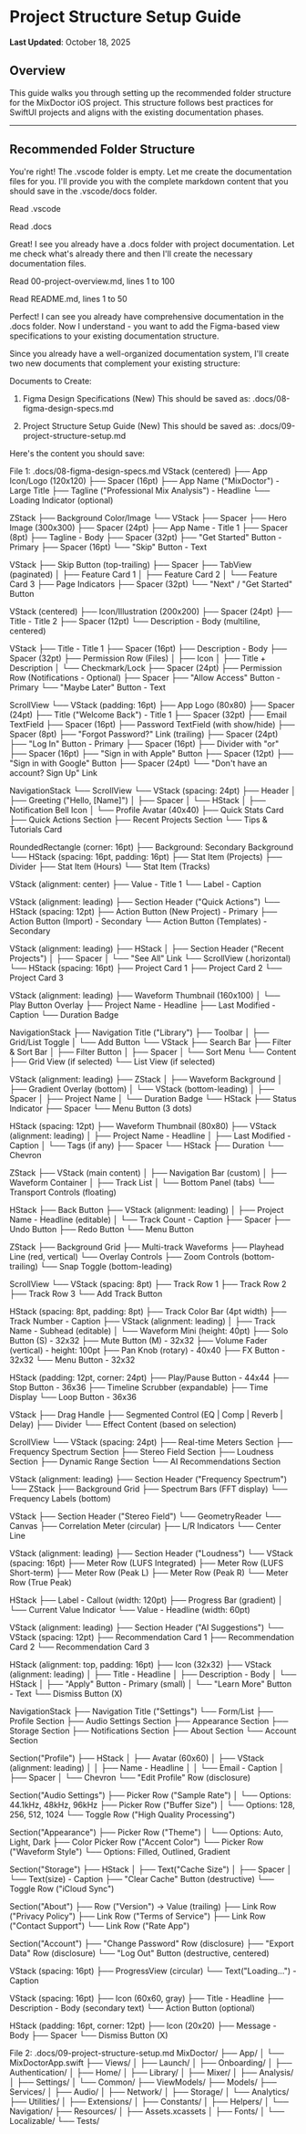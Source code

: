 # Project Structure Setup Guide

**Last Updated**: October 18, 2025

## Overview

This guide walks you through setting up the recommended folder structure for the MixDoctor iOS project. This structure follows best practices for SwiftUI projects and aligns with the existing documentation phases.

---

## Recommended Folder Structure


You're right! The .vscode folder is empty. Let me create the documentation files for you. I'll provide you with the complete markdown content that you should save in the .vscode/docs folder.

Read .vscode

Read .docs

Great! I see you already have a .docs folder with project documentation. Let me check what's already there and then I'll create the necessary documentation files.

Read 00-project-overview.md, lines 1 to 100

Read README.md, lines 1 to 50

Perfect! I can see you already have comprehensive documentation in the .docs folder. Now I understand - you want to add the Figma-based view specifications to your existing documentation structure.

Since you already have a well-organized documentation system, I'll create two new documents that complement your existing structure:

Documents to Create:
1. Figma Design Specifications (New)
This should be saved as: .docs/08-figma-design-specs.md

2. Project Structure Setup Guide (New)
This should be saved as: .docs/09-project-structure-setup.md

Here's the content you should save:

File 1: .docs/08-figma-design-specs.md
VStack (centered)
├── App Icon/Logo (120x120)
├── Spacer (16pt)
├── App Name ("MixDoctor") - Large Title
├── Tagline ("Professional Mix Analysis") - Headline
└── Loading Indicator (optional)

ZStack
├── Background Color/Image
└── VStack
├── Spacer
├── Hero Image (300x300)
├── Spacer (24pt)
├── App Name - Title 1
├── Spacer (8pt)
├── Tagline - Body
├── Spacer (32pt)
├── "Get Started" Button - Primary
├── Spacer (16pt)
└── "Skip" Button - Text

VStack
├── Skip Button (top-trailing)
├── Spacer
├── TabView (paginated)
│ ├── Feature Card 1
│ ├── Feature Card 2
│ └── Feature Card 3
├── Page Indicators
├── Spacer (32pt)
└── "Next" / "Get Started" Button

VStack (centered)
├── Icon/Illustration (200x200)
├── Spacer (24pt)
├── Title - Title 2
├── Spacer (12pt)
└── Description - Body (multiline, centered)

VStack
├── Title - Title 1
├── Spacer (16pt)
├── Description - Body
├── Spacer (32pt)
├── Permission Row (Files)
│ ├── Icon
│ ├── Title + Description
│ └── Checkmark/Lock
├── Spacer (24pt)
├── Permission Row (Notifications - Optional)
├── Spacer
├── "Allow Access" Button - Primary
└── "Maybe Later" Button - Text

ScrollView
└── VStack (padding: 16pt)
├── App Logo (80x80)
├── Spacer (24pt)
├── Title ("Welcome Back") - Title 1
├── Spacer (32pt)
├── Email TextField
├── Spacer (16pt)
├── Password TextField (with show/hide)
├── Spacer (8pt)
├── "Forgot Password?" Link (trailing)
├── Spacer (24pt)
├── "Log In" Button - Primary
├── Spacer (16pt)
├── Divider with "or"
├── Spacer (16pt)
├── "Sign in with Apple" Button
├── Spacer (12pt)
├── "Sign in with Google" Button
├── Spacer (24pt)
└── "Don't have an account? Sign Up" Link

NavigationStack
└── ScrollView
└── VStack (spacing: 24pt)
├── Header
│ ├── Greeting ("Hello, [Name]")
│ ├── Spacer
│ └── HStack
│ ├── Notification Bell Icon
│ └── Profile Avatar (40x40)
├── Quick Stats Card
├── Quick Actions Section
├── Recent Projects Section
└── Tips & Tutorials Card

RoundedRectangle (corner: 16pt)
├── Background: Secondary Background
└── HStack (spacing: 16pt, padding: 16pt)
├── Stat Item (Projects)
├── Divider
├── Stat Item (Hours)
└── Stat Item (Tracks)

VStack (alignment: center)
├── Value - Title 1
└── Label - Caption

VStack (alignment: leading)
├── Section Header ("Quick Actions")
└── HStack (spacing: 12pt)
├── Action Button (New Project) - Primary
├── Action Button (Import) - Secondary
└── Action Button (Templates) - Secondary

VStack (alignment: leading)
├── HStack
│ ├── Section Header ("Recent Projects")
│ ├── Spacer
│ └── "See All" Link
└── ScrollView (.horizontal)
└── HStack (spacing: 16pt)
├── Project Card 1
├── Project Card 2
└── Project Card 3

VStack (alignment: leading)
├── Waveform Thumbnail (160x100)
│ └── Play Button Overlay
├── Project Name - Headline
├── Last Modified - Caption
└── Duration Badge

NavigationStack
├── Navigation Title ("Library")
├── Toolbar
│ ├── Grid/List Toggle
│ └── Add Button
└── VStack
├── Search Bar
├── Filter & Sort Bar
│ ├── Filter Button
│ ├── Spacer
│ └── Sort Menu
└── Content
├── Grid View (if selected)
└── List View (if selected)

VStack (alignment: leading)
├── ZStack
│ ├── Waveform Background
│ ├── Gradient Overlay (bottom)
│ └── VStack (bottom-leading)
│ ├── Spacer
│ ├── Project Name
│ └── Duration Badge
└── HStack
├── Status Indicator
├── Spacer
└── Menu Button (3 dots)

HStack (spacing: 12pt)
├── Waveform Thumbnail (80x80)
├── VStack (alignment: leading)
│ ├── Project Name - Headline
│ ├── Last Modified - Caption
│ └── Tags (if any)
├── Spacer
└── HStack
├── Duration
└── Chevron

ZStack
├── VStack (main content)
│ ├── Navigation Bar (custom)
│ ├── Waveform Container
│ ├── Track List
│ └── Bottom Panel (tabs)
└── Transport Controls (floating)

HStack
├── Back Button
├── VStack (alignment: leading)
│ ├── Project Name - Headline (editable)
│ └── Track Count - Caption
├── Spacer
├── Undo Button
├── Redo Button
└── Menu Button

ZStack
├── Background Grid
├── Multi-track Waveforms
├── Playhead Line (red, vertical)
└── Overlay Controls
├── Zoom Controls (bottom-trailing)
└── Snap Toggle (bottom-leading)

ScrollView
└── VStack (spacing: 8pt)
├── Track Row 1
├── Track Row 2
├── Track Row 3
└── Add Track Button

HStack (spacing: 8pt, padding: 8pt)
├── Track Color Bar (4pt width)
├── Track Number - Caption
├── VStack (alignment: leading)
│ ├── Track Name - Subhead (editable)
│ └── Waveform Mini (height: 40pt)
├── Solo Button (S) - 32x32
├── Mute Button (M) - 32x32
├── Volume Fader (vertical) - height: 100pt
├── Pan Knob (rotary) - 40x40
├── FX Button - 32x32
└── Menu Button - 32x32

HStack (padding: 12pt, corner: 24pt)
├── Play/Pause Button - 44x44
├── Stop Button - 36x36
├── Timeline Scrubber (expandable)
├── Time Display
└── Loop Button - 36x36

VStack
├── Drag Handle
├── Segmented Control (EQ | Comp | Reverb | Delay)
├── Divider
└── Effect Content (based on selection)

ScrollView
└── VStack (spacing: 24pt)
├── Real-time Meters Section
├── Frequency Spectrum Section
├── Stereo Field Section
├── Loudness Section
├── Dynamic Range Section
└── AI Recommendations Section

VStack (alignment: leading)
├── Section Header ("Frequency Spectrum")
└── ZStack
├── Background Grid
├── Spectrum Bars (FFT display)
└── Frequency Labels (bottom)

VStack
├── Section Header ("Stereo Field")
└── GeometryReader
└── Canvas
├── Correlation Meter (circular)
├── L/R Indicators
└── Center Line

VStack (alignment: leading)
├── Section Header ("Loudness")
└── VStack (spacing: 16pt)
├── Meter Row (LUFS Integrated)
├── Meter Row (LUFS Short-term)
├── Meter Row (Peak L)
├── Meter Row (Peak R)
└── Meter Row (True Peak)

HStack
├── Label - Callout (width: 120pt)
├── Progress Bar (gradient)
│ └── Current Value Indicator
└── Value - Headline (width: 60pt)

VStack (alignment: leading)
├── Section Header ("AI Suggestions")
└── VStack (spacing: 12pt)
├── Recommendation Card 1
├── Recommendation Card 2
└── Recommendation Card 3

HStack (alignment: top, padding: 16pt)
├── Icon (32x32)
├── VStack (alignment: leading)
│ ├── Title - Headline
│ ├── Description - Body
│ └── HStack
│ ├── "Apply" Button - Primary (small)
│ └── "Learn More" Button - Text
└── Dismiss Button (X)

NavigationStack
├── Navigation Title ("Settings")
└── Form/List
├── Profile Section
├── Audio Settings Section
├── Appearance Section
├── Storage Section
├── Notifications Section
├── About Section
└── Account Section

Section("Profile")
├── HStack
│ ├── Avatar (60x60)
│ ├── VStack (alignment: leading)
│ │ ├── Name - Headline
│ │ └── Email - Caption
│ ├── Spacer
│ └── Chevron
└── "Edit Profile" Row (disclosure)

Section("Audio Settings")
├── Picker Row ("Sample Rate")
│ └── Options: 44.1kHz, 48kHz, 96kHz
├── Picker Row ("Buffer Size")
│ └── Options: 128, 256, 512, 1024
└── Toggle Row ("High Quality Processing")

Section("Appearance")
├── Picker Row ("Theme")
│ └── Options: Auto, Light, Dark
├── Color Picker Row ("Accent Color")
└── Picker Row ("Waveform Style")
└── Options: Filled, Outlined, Gradient

Section("Storage")
├── HStack
│ ├── Text("Cache Size")
│ ├── Spacer
│ └── Text(size) - Caption
├── "Clear Cache" Button (destructive)
└── Toggle Row ("iCloud Sync")

Section("About")
├── Row ("Version") → Value (trailing)
├── Link Row ("Privacy Policy")
├── Link Row ("Terms of Service")
├── Link Row ("Contact Support")
└── Link Row ("Rate App")

Section("Account")
├── "Change Password" Row (disclosure)
├── "Export Data" Row (disclosure)
└── "Log Out" Button (destructive, centered)

VStack (spacing: 16pt)
├── ProgressView (circular)
└── Text("Loading...") - Caption

VStack (spacing: 16pt)
├── Icon (60x60, gray)
├── Title - Headline
├── Description - Body (secondary text)
└── Action Button (optional)

HStack (padding: 16pt, corner: 12pt)
├── Icon (20x20)
├── Message - Body
├── Spacer
└── Dismiss Button (X)

File 2: .docs/09-project-structure-setup.md
MixDoctor/
├── App/
│ └── MixDoctorApp.swift
├── Views/
│ ├── Launch/
│ ├── Onboarding/
│ ├── Authentication/
│ ├── Home/
│ ├── Library/
│ ├── Mixer/
│ ├── Analysis/
│ ├── Settings/
│ └── Common/
├── ViewModels/
├── Models/
├── Services/
│ ├── Audio/
│ ├── Network/
│ ├── Storage/
│ └── Analytics/
├── Utilities/
│ ├── Extensions/
│ ├── Constants/
│ ├── Helpers/
│ └── Navigation/
├── Resources/
│ ├── Assets.xcassets
│ ├── Fonts/
│ └── Localizable/
└── Tests/